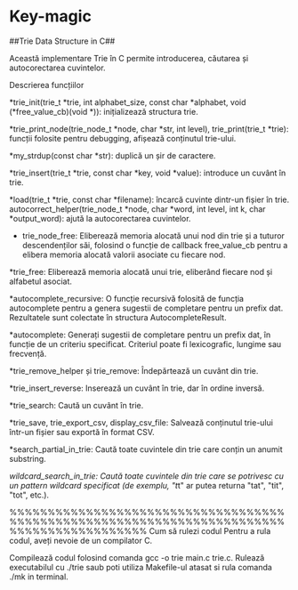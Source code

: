 # Key-magic
##Trie Data Structure in C##

Această implementare Trie în C permite introducerea, căutarea și autocorectarea cuvintelor.

Descrierea funcțiilor

*trie_init(trie_t *trie, int alphabet_size, const char *alphabet, void (*free_value_cb)(void *)): inițializează structura trie.

*trie_print_node(trie_node_t *node, char *str, int level), trie_print(trie_t *trie): funcții folosite pentru debugging, afișează conținutul trie-ului.

*my_strdup(const char *str): duplică un șir de caractere.

*trie_insert(trie_t *trie, const char *key, void *value): introduce un cuvânt în trie.

*load(trie_t *trie, const char *filename): încarcă cuvinte dintr-un fișier în trie.
autocorrect_helper(trie_node_t *node, char *word, int level, int k, char *output_word): ajută la autocorectarea cuvintelor.

* trie_node_free: Eliberează memoria alocată unui nod din trie și a tuturor descendenților săi, folosind o funcție de callback free_value_cb pentru a elibera memoria alocată valorii asociate cu fiecare nod.

*trie_free: Eliberează memoria alocată unui trie, eliberând fiecare nod și alfabetul asociat.

*autocomplete_recursive: O funcție recursivă folosită de funcția autocomplete pentru a genera sugestii de completare pentru un prefix dat. Rezultatele sunt colectate în structura AutocompleteResult.

*autocomplete: Generați sugestii de completare pentru un prefix dat, în funcție de un criteriu specificat. Criteriul poate fi lexicografic, lungime sau frecvență.

*trie_remove_helper și trie_remove: Îndepărtează un cuvânt din trie.

*trie_insert_reverse: Inserează un cuvânt în trie, dar în ordine inversă.

*trie_search: Caută un cuvânt în trie.

*trie_save, trie_export_csv, display_csv_file: Salvează conținutul trie-ului într-un fișier sau exportă în format CSV.

*search_partial_in_trie: Caută toate cuvintele din trie care conțin un anumit substring.

*wildcard_search_in_trie: Caută toate cuvintele din trie care se potrivesc cu un pattern wildcard specificat (de exemplu, "t*t" ar putea returna "tat", "tit", "tot", etc.).

%%%%%%%%%%%%%%%%%%%%%%%%%%%%%%%%%%%%%%%%%%%%%%%%%%%%%%%%%%%%%%%%%%%%%%%%%%%%%%%%%%%%%%%%%%
Cum să rulezi codul
Pentru a rula codul, aveți nevoie de un compilator C.

Compilează codul folosind comanda gcc -o trie main.c trie.c. 
Rulează executabilul cu ./trie saub poti utiliza Makefile-ul atasat si rula comanda ./mk in terminal.
